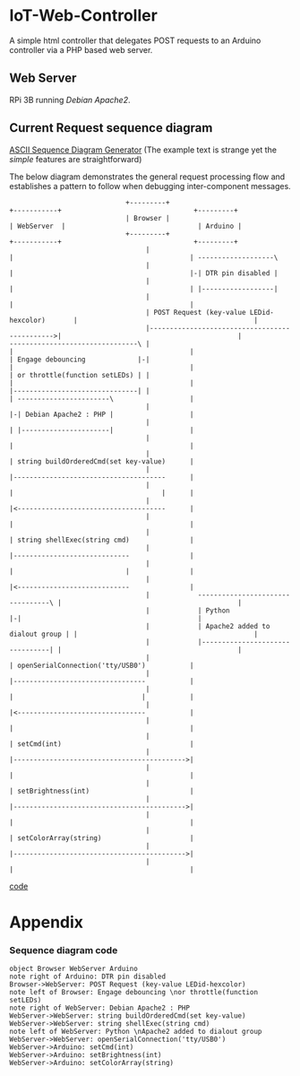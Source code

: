 # IoT-Web-Controller
A simple html controller that delegates POST requests to an Arduino controller via a PHP based web server.

## Web Server
RPi 3B running _Debian Apache2_.

## Current Request sequence diagram

[ASCII Sequence Diagram Generator](https://textart.io/sequence)
(The example text is strange yet the _simple_ features are straightforward)

The below diagram demonstrates the general request processing flow and establishes a pattern to follow when debugging inter-component messages.


                                 +---------+                                     +-----------+                                 +---------+
                                 | Browser |                                    | WebServer  |                                 | Arduino |
                                 +---------+                                     +-----------+                                 +---------+
                                      |                                               |                                            | -------------------\
                                      |                                               |                                            |-| DTR pin disabled |
                                      |                                               |                                            | |------------------|
                                      |                                               |                                            |
                                      | POST Request (key-value LEDid-hexcolor)       |                                            |
                                      |---------------------------------------------->|                                            |
    --------------------------------\ |                                               |                                            |
    | Engage debouncing             |-|                                               |                                            |
    | or throttle(function setLEDs) | |                                               |                                            |
    |-------------------------------| |                                               | -----------------------\                   |
                                      |                                               |-| Debian Apache2 : PHP |                   |
                                      |                                               | |----------------------|                   |
                                      |                                               |                                            |
                                      |                                               | string buildOrderedCmd(set key-value)      |
                                      |                                               |--------------------------------------      |
                                      |                                               |                                     |      |
                                      |                                               |<-------------------------------------      |
                                      |                                               |                                            |
                                      |                                               | string shellExec(string cmd)               |
                                      |                                               |-----------------------------               |
                                      |                                               |                            |               |
                                      |                                               |<----------------------------               |
                                      |            ---------------------------------\ |                                            |
                                      |            | Python                         |-|                                            |
                                      |            | Apache2 added to dialout group | |                                            |
                                      |            |--------------------------------| |                                            |
                                      |                                               | openSerialConnection('tty/USB0')           |
                                      |                                               |---------------------------------           |
                                      |                                               |                                |           |
                                      |                                               |<--------------------------------           |
                                      |                                               |                                            |
                                      |                                               | setCmd(int)                                |
                                      |                                               |------------------------------------------->|
                                      |                                               |                                            |
                                      |                                               | setBrightness(int)                         |
                                      |                                               |------------------------------------------->|
                                      |                                               |                                            |
                                      |                                               | setColorArray(string)                      |
                                      |                                               |------------------------------------------->|
                                      |                                               |                                            |

[code](###sequence-diagram-code)


# Appendix
### Sequence diagram code
```
object Browser WebServer Arduino
note right of Arduino: DTR pin disabled
Browser->WebServer: POST Request (key-value LEDid-hexcolor)
note left of Browser: Engage debouncing \nor throttle(function setLEDs)
note right of WebServer: Debian Apache2 : PHP
WebServer->WebServer: string buildOrderedCmd(set key-value)
WebServer->WebServer: string shellExec(string cmd)
note left of WebServer: Python \nApache2 added to dialout group
WebServer->WebServer: openSerialConnection('tty/USB0')
WebServer->Arduino: setCmd(int)
WebServer->Arduino: setBrightness(int)
WebServer->Arduino: setColorArray(string)

```
